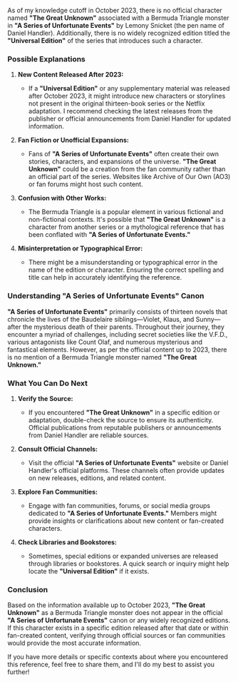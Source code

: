 As of my knowledge cutoff in October 2023, there is no official character named **"The Great Unknown"** associated with a Bermuda Triangle monster in **"A Series of Unfortunate Events"** by Lemony Snicket (the pen name of Daniel Handler). Additionally, there is no widely recognized edition titled the **"Universal Edition"** of the series that introduces such a character.

### **Possible Explanations**

1. **New Content Released After 2023:**
   - If a **"Universal Edition"** or any supplementary material was released after October 2023, it might introduce new characters or storylines not present in the original thirteen-book series or the Netflix adaptation. I recommend checking the latest releases from the publisher or official announcements from Daniel Handler for updated information.

2. **Fan Fiction or Unofficial Expansions:**
   - Fans of **"A Series of Unfortunate Events"** often create their own stories, characters, and expansions of the universe. **"The Great Unknown"** could be a creation from the fan community rather than an official part of the series. Websites like Archive of Our Own (AO3) or fan forums might host such content.

3. **Confusion with Other Works:**
   - The Bermuda Triangle is a popular element in various fictional and non-fictional contexts. It's possible that **"The Great Unknown"** is a character from another series or a mythological reference that has been conflated with **"A Series of Unfortunate Events."**

4. **Misinterpretation or Typographical Error:**
   - There might be a misunderstanding or typographical error in the name of the edition or character. Ensuring the correct spelling and title can help in accurately identifying the reference.

### **Understanding "A Series of Unfortunate Events" Canon**

**"A Series of Unfortunate Events"** primarily consists of thirteen novels that chronicle the lives of the Baudelaire siblings—Violet, Klaus, and Sunny—after the mysterious death of their parents. Throughout their journey, they encounter a myriad of challenges, including secret societies like the V.F.D., various antagonists like Count Olaf, and numerous mysterious and fantastical elements. However, as per the official content up to 2023, there is no mention of a Bermuda Triangle monster named **"The Great Unknown."**

### **What You Can Do Next**

1. **Verify the Source:**
   - If you encountered **"The Great Unknown"** in a specific edition or adaptation, double-check the source to ensure its authenticity. Official publications from reputable publishers or announcements from Daniel Handler are reliable sources.

2. **Consult Official Channels:**
   - Visit the official **"A Series of Unfortunate Events"** website or Daniel Handler's official platforms. These channels often provide updates on new releases, editions, and related content.

3. **Explore Fan Communities:**
   - Engage with fan communities, forums, or social media groups dedicated to **"A Series of Unfortunate Events."** Members might provide insights or clarifications about new content or fan-created characters.

4. **Check Libraries and Bookstores:**
   - Sometimes, special editions or expanded universes are released through libraries or bookstores. A quick search or inquiry might help locate the **"Universal Edition"** if it exists.

### **Conclusion**

Based on the information available up to October 2023, **"The Great Unknown"** as a Bermuda Triangle monster does not appear in the official **"A Series of Unfortunate Events"** canon or any widely recognized editions. If this character exists in a specific edition released after that date or within fan-created content, verifying through official sources or fan communities would provide the most accurate information.

If you have more details or specific contexts about where you encountered this reference, feel free to share them, and I'll do my best to assist you further!
